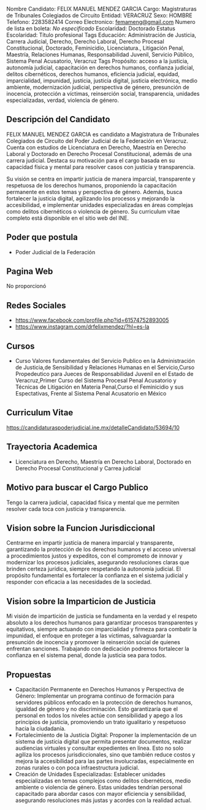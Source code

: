 Nombre Candidato: FELIX MANUEL MENDEZ GARCIA
Cargo: Magistraturas de Tribunales Colegiados de Circuito
Entidad: VERACRUZ
Sexo: HOMBRE
Telefono: 2283582414
Correo Electronico: femameng@gmail.com
Numero de lista en boleta: *No especificado*
Escolaridad: Doctorado
Estatus Escolaridad: Título profesional
Tags Educación: Administración de Justicia, Carrera Judicial, Derecho, Derecho Laboral, Derecho Procesal Constitucional, Doctorado, Feminicidio, Licenciatura., Litigación Penal, Maestría, Relaciones Humanas, Responsabilidad Juvenil, Servicio Público, Sistema Penal Acusatorio, Veracruz
Tags Propósito: acceso a la justicia, autonomía judicial, capacitación en derechos humanos, confianza judicial, delitos cibernéticos, derechos humanos, eficiencia judicial, equidad, imparcialidad, impunidad, justicia, justicia digital, justicia electrónica, medio ambiente, modernización judicial, perspectiva de género, presunción de inocencia, protección a víctimas, reinserción social, transparencia, unidades especializadas, verdad, violencia de género.


## Descripción del Candidato 

FELIX MANUEL MENDEZ GARCIA es candidato a Magistratura de Tribunales Colegiados de Circuito del Poder Judicial de la Federación en Veracruz. Cuenta con estudios de Licenciatura en Derecho, Maestría en Derecho Laboral y Doctorado en Derecho Procesal Constitucional, además de una carrera judicial. Destaca su motivación para el cargo basada en su capacidad física y mental para resolver casos con justicia y transparencia.

Su visión se centra en impartir justicia de manera imparcial, transparente y respetuosa de los derechos humanos, proponiendo la capacitación permanente en estos temas y perspectiva de género.  Además, busca fortalecer la justicia digital, agilizando los procesos y mejorando la accesibilidad, e implementar unidades especializadas en áreas complejas como delitos cibernéticos o violencia de género. Su curriculum vitae completo está disponible en el sitio web del INE.


## Poder que postula

- Poder Judicial de la Federación


## Pagina Web

No proporcionó


## Redes Sociales

- https://www.facebook.com/profile.php?id=61574752893005
- https://www.instagram.com/drfelixmendez/?hl=es-la


## Cursos

- Curso  Valores fundamentales del Servicio Publico en la Administración de Justicia,de Sensibilidad y Relaciones Humanas en el Servicio,Curso Propedeutico para Jueces de Responsabilidad Juvenil en el Estado de Veracruz,Primer Curso del Sistema Procesal Penal Acusatorio y Técnicas de Litigación en Materia Penal,Curso el Feminicidio y sus Espectativas, Frente al Sistema Penal Acusatorio en México


## Curriculum Vitae

https://candidaturaspoderjudicial.ine.mx/detalleCandidato/53694/10


## Trayectoria Academica

- Licenciatura en Derecho, Maestría en Derecho Laboral, Doctorado en Derecho Procesal Constitucional y Carrea judicial


## Motivo para buscar el Cargo Publico

Tengo la carrera judicial, capacidad física y mental que me permiten resolver cada toca con justicia y transparencia.


## Vision sobre la Funcion Jurisdiccional

Centrarme en impartir justicia de manera imparcial y transparente, garantizando la protección de los derechos humanos y el acceso universal a procedimientos justos y expeditos, con el comprometo de innovar y modernizar los procesos judiciales, asegurando resoluciones claras que brinden certeza jurídica, siempre respetando la autonomía judicial. El propósito fundamental es fortalecer la confianza en el sistema judicial y responder con eficacia a las necesidades de la sociedad.


## Vision sobre la Imparticion de Justicia

Mi visión de impartición de justicia se fundamenta en la verdad y el respeto absoluto a los derechos humanos para garantizar procesos transparentes y equitativos, siempre actuando con imparcialidad y firmeza para combatir la impunidad, el enfoque en proteger a las víctimas, salvaguardar la presunción de inocencia y promover la reinserción social de quienes enfrentan sanciones. Trabajando con dedicación podremos fortalecer la confianza en el sistema penal, donde la justicia sea para todos.


## Propuestas

- Capacitación Permanente en Derechos Humanos y Perspectiva de Género: Implementar un programa continuo de formación para servidores públicos enfocado en la protección de derechos humanos, igualdad de género y no discriminación. Esto garantizaría que el personal en todos los niveles actúe con sensibilidad y apego a los principios de justicia, promoviendo un trato igualitario y respetuoso hacia la ciudadanía.
- Fortalecimiento de la Justicia Digital: Proponer la implementación de un sistema de justicia digital que permita presentar documentos, realizar audiencias virtuales y consultar expedientes en línea. Esto no solo agiliza los procesos jurisdiccionales, sino que también reduce costos y mejora la accesibilidad para las partes involucradas, especialmente en zonas rurales o con poca infraestructura judicial.
- Creación de Unidades Especializadas: Establecer unidades especializadas en temas complejos como delitos cibernéticos, medio ambiente o violencia de género. Estas unidades tendrían personal capacitado para abordar casos con mayor eficiencia y sensibilidad, asegurando resoluciones más justas y acordes con la realidad actual.

